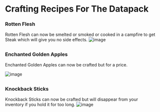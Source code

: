 # Crafting Recipes For The Datapack

### Rotten Flesh
Rotten Flesh can now be smelted or smoked or cooked in a campfire to get Steak which will give you no side effects.
![image](https://user-images.githubusercontent.com/70463009/158562392-b9ea4d87-7eeb-4a98-b84c-923998469c59.png)
##
### Enchanted Golden Apples
Enchanted Golden Apples can now be crafted but for a price.

![image](https://user-images.githubusercontent.com/70463009/158563415-c2b44065-4e93-4606-ba64-e418d731bcd1.png)
##
### Knockback Sticks
Knockback Sticks can now be crafted but will disappear from your inventory if you hold it for too long.
![image](https://user-images.githubusercontent.com/70463009/158564077-9f03d6a1-99e5-4955-af09-e5fcf43da380.png)

